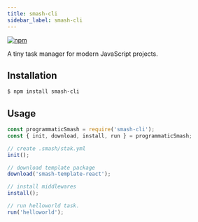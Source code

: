 ```yaml
---
title: smash-cli
sidebar_label: smash-cli
---
```


<a class="link-npm-version" href="https://www.npmjs.com/package/smash-cli" target="_blank" title="npm">
    <img src="https://img.shields.io/npm/v/smash-cli" alt="npm"/>
</a>

A tiny task manager for modern JavaScript projects.

## Installation

```bash
$ npm install smash-cli
```

## Usage

```javascript
const programmaticSmash = require('smash-cli');
const { init, download, install, run } = programmaticSmash;

// create .smash/stak.yml
init();

// download template package
download('smash-template-react');

// install middlewares
install();

// run helloworld task.
run('helloworld');
```
